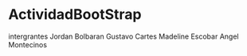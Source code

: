 # ActividadBootStrap 
intergrantes Jordan Bolbaran 
             Gustavo Cartes 
             Madeline Escobar
             Angel Montecinos